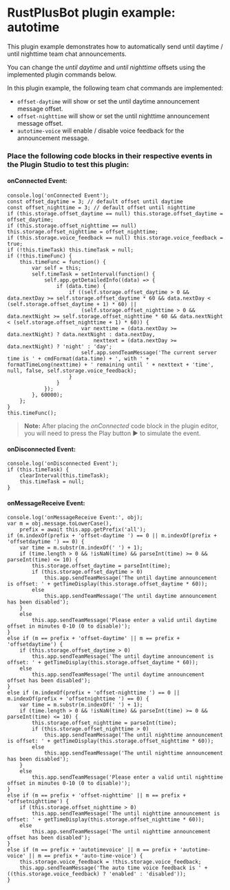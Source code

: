 # **RustPlusBot** plugin example: autotime

This plugin example demonstrates how to automatically send until daytime / until nighttime team chat announcements.

You can change the *until daytime* and *until nighttime* offsets using the implemented plugin commands below.

In this plugin example, the following team chat commands are implemented:

- `offset-daytime` will show or set the until daytime announcement message offset.
- `offset-nighttime` will show or set the until nighttime announcement message offset.
- `autotime-voice` will enable / disable voice feedback for the announcement message.

### Place the following code blocks in their respective events in the Plugin Studio to test this plugin:

#### onConnected Event:

```
console.log('onConnected Event');
const offset_daytime = 3; // default offset until daytime
const offset_nighttime = 3; // default offset until nighttime
if (this.storage.offset_daytime == null) this.storage.offset_daytime = offset_daytime;
if (this.storage.offset_nighttime == null) this.storage.offset_nighttime = offset_nighttime;
if (this.storage.voice_feedback == null) this.storage.voice_feedback = true;
if (!this.timeTask) this.timeTask = null;
if (!this.timeFunc) {
    this.timeFunc = function() {
        var self = this;
        self.timeTask = setInterval(function() {
            self.app.getDetailedInfo((data) => {
                if (data.time) {
                    if ((self.storage.offset_daytime > 0 && data.nextDay >= self.storage.offset_daytime * 60 && data.nextDay < (self.storage.offset_daytime + 1) * 60) ||
                        (self.storage.offset_nighttime > 0 && data.nextNight >= self.storage.offset_nighttime * 60 && data.nextNight < (self.storage.offset_nighttime + 1) * 60)) {
                        var nexttime = (data.nextDay >= data.nextNight) ? data.nextNight : data.nextDay,
                            nexttext = (data.nextDay >= data.nextNight) ? 'night' : 'day';
                        self.app.sendTeamMessage('The current server time is ' + cmdFormat(data.time) + ', with ' + formatTimeLong(nexttime) + ' remaining until ' + nexttext + 'time', null, false, self.storage.voice_feedback);
                    }
                }
            });
        }, 60000);
    };
}
this.timeFunc();
```

> **Note:** After placing the *onConnected* code block in the plugin editor, you will need to press the Play button :arrow_forward: to simulate the event.

#### onDisconnected Event:

```
console.log('onDisconnected Event');
if (this.timeTask) {
    clearInterval(this.timeTask);
    this.timeTask = null;
}
```

#### onMessageReceive Event:

```
console.log('onMessageReceive Event:', obj);
var m = obj.message.toLowerCase(),
    prefix = await this.app.getPrefix('all');
if (m.indexOf(prefix + 'offset-daytime ') == 0 || m.indexOf(prefix + 'offsetdaytime ') == 0) {
    var time = m.substr(m.indexOf(' ') + 1);
    if (time.length > 0 && !isNaN(time) && parseInt(time) >= 0 && parseInt(time) <= 10) {
        this.storage.offset_daytime = parseInt(time);
        if (this.storage.offset_daytime > 0)
            this.app.sendTeamMessage('The until daytime announcement is offset: ' + getTimeDisplay(this.storage.offset_daytime * 60));
        else
            this.app.sendTeamMessage('The until daytime announcement has been disabled');
    }
    else
        this.app.sendTeamMessage('Please enter a valid until daytime offset in minutes 0-10 (0 to disable)');
}
else if (m == prefix + 'offset-daytime' || m == prefix + 'offsetdaytime') {
    if (this.storage.offset_daytime > 0)
        this.app.sendTeamMessage('The until daytime announcement is offset: ' + getTimeDisplay(this.storage.offset_daytime * 60));
    else
        this.app.sendTeamMessage('The until daytime announcement offset has been disabled');
}
else if (m.indexOf(prefix + 'offset-nighttime ') == 0 || m.indexOf(prefix + 'offsetnighttime ') == 0) {
    var time = m.substr(m.indexOf(' ') + 1);
    if (time.length > 0 && !isNaN(time) && parseInt(time) >= 0 && parseInt(time) <= 10) {
        this.storage.offset_nighttime = parseInt(time);
        if (this.storage.offset_nighttime > 0)
            this.app.sendTeamMessage('The until nighttime announcement is offset: ' + getTimeDisplay(this.storage.offset_nighttime * 60));
        else
            this.app.sendTeamMessage('The until nighttime announcement has been disabled');
    }
    else
        this.app.sendTeamMessage('Please enter a valid until nighttime offset in minutes 0-10 (0 to disable)');
}
else if (m == prefix + 'offset-nighttime' || m == prefix + 'offsetnighttime') {
    if (this.storage.offset_nighttime > 0)
        this.app.sendTeamMessage('The until nighttime announcement is offset: ' + getTimeDisplay(this.storage.offset_nighttime * 60));
    else
        this.app.sendTeamMessage('The until nighttime announcement offset has been disabled');
}
else if (m == prefix + 'autotimevoice' || m == prefix + 'autotime-voice' || m == prefix + 'auto-time-voice') {
    this.storage.voice_feedback = !this.storage.voice_feedback;
    this.app.sendTeamMessage('The auto time voice feedback is ' + ((this.storage.voice_feedback) ? 'enabled' : 'disabled'));
}
```
